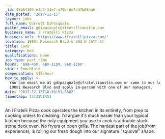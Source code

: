 ```yaml
---
_id: 48b54100-e1c3-11e7-a76b-dd4e37b68aa6
date_posted: '2017-12-15'
layout: jobs
full_name: Garrett DiPasquale
poster_email: gdipasquale@ifratelliaustin.com
business_name: i Fratelli Pizza
business_url: 'https://www.ifratellipizza.com/'
location: 10001 Research Blvd & 501 W 15th St
title: Cook
category: boh
qualifications: None
job_type: part_time
hours: '9am-4pm, 4pm-11pm, 9am-11pm'
start: Immediate
compensation: $12/hour
how_to_apply: >-
  You can email me at gdipasquale@ifratelliaustin.com or come to our location at
  10001 Research Blvd and apply in-person with one of our managers.
date: '2017-12-15T18:10:51.688Z'
timestamp: 1513361451
---
```

An i Fratelli Pizza cook operates the kitchen in its entirety, from prep to cooking orders to cleaning. I'd argue it's much easier than your typical kitchen because the only equipment you use to cook is a double stack stone deck oven. No fryers or open grills. The hardest part of the job(from experience), is rolling our fresh dough into our signature "squoval" shape.
